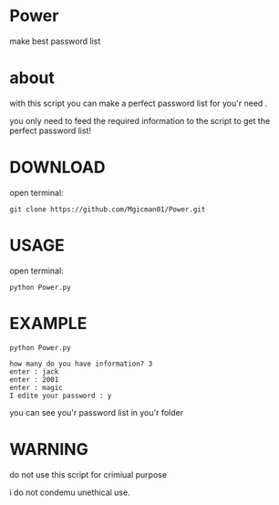 # Power
make best password list

# about
with this script you can make a perfect password list for you'r need .

you only need to feed the required information to the script to get the perfect password list!
# DOWNLOAD
open terminal:
```
git clone https://github.com/Mgicman01/Power.git

```
# USAGE
open terminal:
```
python Power.py
```
# EXAMPLE
```
python Power.py
```

```
how many do you have information? 3
enter : jack
enter : 2001
enter : magic
I edite your password : y
```
you can see you'r password list in you'r folder
# WARNING
do not use this script for crimiual purpose

i do not condemu unethical use.
